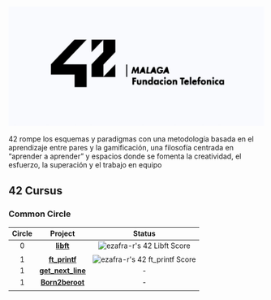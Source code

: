 ![42 Logo](https://github.com/zafraedu/42/blob/master/img/42-malaga-logo.png)

42 rompe los esquemas y paradigmas con una metodología basada en el aprendizaje entre pares y la gamificación, una filosofía
centrada en “aprender a aprender” y espacios donde se fomenta la creatividad, el esfuerzo, la superación y el trabajo en equipo
## 42 Cursus
### Common Circle
| Circle | Project | Status |
|:------:|:-------:|:------:|
| 0 | [**libft**](./42-cursus/libft) | ![ezafra-r's 42 Libft Score](https://badge42.vercel.app/api/v2/clidn7qo5004508mork2r975c/project/3082823) |
|||
| 1 | [**ft_printf**](./42-cursus/ft_printf) | ![ezafra-r's 42 ft_printf Score](https://badge42.vercel.app/api/v2/clidn7qo5004508mork2r975c/project/3112194) |
| 1 | [**get_next_line**](./42-cursus/get_next_line) | - |
| 1 | [**Born2beroot**](./42-cursus/Born2beroot) | - |
|||
